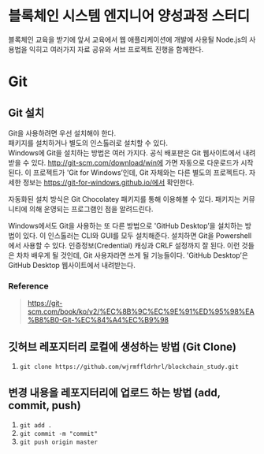 # 블록체인 시스템 엔지니어 양성과정 스터디
블록체인 교육을 받기에 앞서 교육에서 웹 애플리케이션에 개발에 사용될 Node.js의 사용법을 익히고 여러가지 자료 공유와 서브 프로젝트 진행을 함께한다.

# Git

## Git 설치
Git을 사용하려면 우선 설치해야 한다.  
패키지를 설치하거나 별도의 인스톨러로 설치할 수 있다.  
Windows에 Git을 설치하는 방법은 여러 가지다. 공식 배포판은 Git 웹사이트에서 내려받을 수 있다. http://git-scm.com/download/win에 가면 자동으로 다운로드가 시작된다. 이 프로젝트가 'Git for Windows’인데, Git 자체와는 다른 별도의 프로젝트다. 자세한 정보는 https://git-for-windows.github.io/에서 확인한다.

자동화된 설치 방식은 Git Chocolatey 패키지를 통해 이용해볼 수 있다. 패키지는 커뮤니티에 의해 운영되는 프로그램인 점을 알려드린다.

Windows에서도 Git을 사용하는 또 다른 방법으로 'GitHub Desktop’을 설치하는 방법이 있다. 이 인스톨러는 CLI와 GUI를 모두 설치해준다. 설치하면 Git을 Powershell에서 사용할 수 있다. 인증정보(Credential) 캐싱과 CRLF 설정까지 잘 된다. 이런 것들은 차차 배우게 될 것인데, Git 사용자라면 쓰게 될 기능들이다. 'GitHub Desktop’은 GitHub Desktop 웹사이트에서 내려받는다.

### Reference
> https://git-scm.com/book/ko/v2/%EC%8B%9C%EC%9E%91%ED%95%98%EA%B8%B0-Git-%EC%84%A4%EC%B9%98

## 깃허브 레포지터리 로컬에 생성하는 방법 (Git Clone)  
1. `git clone https://github.com/wjrmffldrhrl/blockchain_study.git`

## 변경 내용을 레포지터리에 업로드 하는 방법 (add, commit, push)
1. `git add .`
2. `git commit -m "commit"`
3. `git push origin master`
